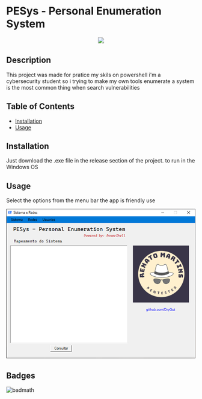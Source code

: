 ﻿# PESys - Personal Enumeration System
<p align="center">
  <img src="https://user-images.githubusercontent.com/91312588/231555322-b8b7b309-04c2-426c-965b-6e130428b00f.png">
 </p>


## Description

This project was made for pratice my skils on powershell
i'm a cybersecurity student so i trying to make my own tools
enumerate a system is the most common thing when search vulnerabilities

## Table of Contents


- [Installation](#installation)
- [Usage](#usage)

## Installation

Just download the .exe file in the release section of the project.
to run in the Windows OS

## Usage

Select the options from the menu bar
the app is friendly use

![alt text](assets/images/screenshot-pes.png)


## Badges

![badmath](https://img.shields.io/badge/-PowerShell-61DAFB?logo=powershell&logoColor=white&style=plastic)


